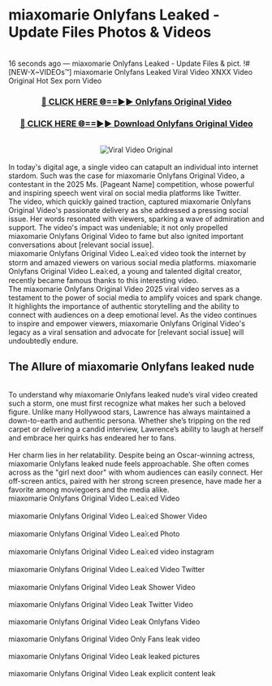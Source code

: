 # miaxomarie Onlyfans Leaked - Update Files Photos & Videos 
<br>
16 seconds ago — miaxomarie Onlyfans Leaked - Update Files & pict. !#[NEW-X~VIDEOs™] miaxomarie Onlyfans Leaked Viral Video XNXX Video Original Hot Sex porn Video
<br>
<div align="center">
<h3><a href="http://freeplayer.one?title=miaxomarie&ref=25OR" rel="nofollow">🔴 CLICK HERE 🌐==►► Onlyfans Original Video</a></h3>
<h3><a href="http://freeplayer.one?title=miaxomarie&ref=25OR" rel="nofollow">🔴 CLICK HERE 🌐==►► Download Onlyfans Original Video</a></h3>
<br>
<a href="http://freeplayer.one?title=miaxomarie&ref=25OR" rel="nofollow" data-target="animated-image.originalLink"><img src="https://i.ibb.co.com/xMMVF88/686577567.gif" alt="Viral Video Original" style="max-width: 100%; display: inline-block;" data-target="animated-image.originalImage"></a>
</div>
<br>
In today's digital age, a single video can catapult an individual into internet stardom. Such was the case for miaxomarie Onlyfans Original Video, a contestant in the 2025 Ms. [Pageant Name] competition, whose powerful and inspiring speech went viral on social media platforms like Twitter.
<br>
The video, which quickly gained traction, captured miaxomarie Onlyfans Original Video's passionate delivery as she addressed a pressing social issue. Her words resonated with viewers, sparking a wave of admiration and support. The video's impact was undeniable; it not only propelled miaxomarie Onlyfans Original Video to fame but also ignited important conversations about [relevant social issue].
<br>
miaxomarie Onlyfans Original Video L.ea𝚔ed video took the internet by storm and amazed viewers on various social media platforms. miaxomarie Onlyfans Original Video L.ea𝚔ed, a young and talented digital creator, recently became famous thanks to this interesting video.
<br>
The miaxomarie Onlyfans Original Video 2025 viral video serves as a testament to the power of social media to amplify voices and spark change. It highlights the importance of authentic storytelling and the ability to connect with audiences on a deep emotional level. As the video continues to inspire and empower viewers, miaxomarie Onlyfans Original Video's legacy as a viral sensation and advocate for [relevant social issue] will undoubtedly endure.
<br>
<h2>The Allure of miaxomarie Onlyfans leaked nude</h2>
<br>
To understand why miaxomarie Onlyfans leaked nude’s viral video created such a storm, one must first recognize what makes her such a beloved figure. Unlike many Hollywood stars, Lawrence has always maintained a down-to-earth and authentic persona. Whether she’s tripping on the red carpet or delivering a candid interview, Lawrence’s ability to laugh at herself and embrace her quirks has endeared her to fans.
<br><br>
Her charm lies in her relatability. Despite being an Oscar-winning actress, miaxomarie Onlyfans leaked nude feels approachable. She often comes across as the "girl next door" with whom audiences can easily connect. Her off-screen antics, paired with her strong screen presence, have made her a favorite among moviegoers and the media alike.
<br>
miaxomarie Onlyfans Original Video L.ea𝚔ed Video
<br><br>
miaxomarie Onlyfans Original Video L.ea𝚔ed Shower Video
<br><br>
miaxomarie Onlyfans Original Video L.ea𝚔ed Photo
<br><br>
miaxomarie Onlyfans Original Video L.ea𝚔ed video instagram
<br><br>
miaxomarie Onlyfans Original Video L.ea𝚔ed Video Twitter
<br><br>
miaxomarie Onlyfans Original Video Leak Shower Video
<br><br>
miaxomarie Onlyfans Original Video Leak Twitter Video
<br><br>
miaxomarie Onlyfans Original Video Leak Onlyfans Video
<br><br>
miaxomarie Onlyfans Original Video Only Fans leak video
<br><br>
miaxomarie Onlyfans Original Video Leak leaked pictures
<br><br>
miaxomarie Onlyfans Original Video Leak explicit content leak